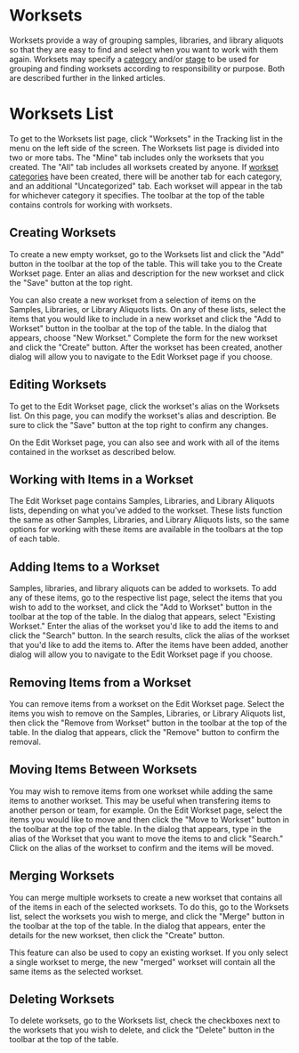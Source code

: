 # Worksets

Worksets provide a way of grouping samples, libraries, and library aliquots so that they are easy to find and select
when you want to work with them again. Worksets may specify a [category](../type_data/#workset-categories) and/or
[stage](../type_data/#workset-stages) to be used for grouping and finding worksets according to responsibility or
purpose. Both are described further in the linked articles.



# Worksets List

To get to the Worksets list page, click "Worksets" in the Tracking list in the menu on the left side of the screen. The
Worksets list page is divided into two or more tabs. The "Mine" tab includes only the worksets that you created. The
"All" tab includes all worksets created by anyone. If [workset categories](../type_data/#workset-categories) have been
created, there will be another tab for each category, and an additional "Uncategorized" tab. Each workset will appear in
the tab for whichever category it specifies. The toolbar at the top of the table contains controls for working with
worksets.



## Creating Worksets

To create a new empty workset, go to the Worksets list and click the "Add" button in the toolbar at the top of the
table. This will take you to the Create Workset page. Enter an alias and description for the new workset and click the
"Save" button at the top right.

You can also create a new workset from a selection of items on the Samples, Libraries, or Library Aliquots lists. On
any of these lists, select the items that you would like to include in a new workset and click the "Add to Workset"
button in the toolbar at the top of the table. In the dialog that appears, choose "New Workset." Complete the form for
the new workset and click the "Create" button. After the workset has been created, another dialog will allow you to
navigate to the Edit Workset page if you choose.



## Editing Worksets

To get to the Edit Workset page, click the workset's alias on the Worksets list. On this page, you can modify the
workset's alias and description. Be sure to click the "Save" button at the top right to confirm any changes.

On the Edit Workset page, you can also see and work with all of the items contained in the workset as described below.



## Working with Items in a Workset

The Edit Workset page contains Samples, Libraries, and Library Aliquots lists, depending on what you've added to the
workset. These lists function the same as other Samples, Libraries, and Library Aliquots lists, so the same options for
working with these items are available in the toolbars at the top of each table.



## Adding Items to a Workset

Samples, libraries, and library aliquots can be added to worksets. To add any of these items, go to the respective list
page, select the items that you wish to add to the workset, and click the "Add to Workset" button in the toolbar at the
top of the table. In the dialog that appears, select "Existing Workset." Enter the alias of the workset you'd like to
add the items to and click the "Search" button. In the search results, click the alias of the workset that you'd like
to add the items to. After the items have been added, another dialog will allow you to navigate to the Edit Workset page
if you choose.



## Removing Items from a Workset

You can remove items from a workset on the Edit Workset page. Select the items you wish to remove on the Samples,
Libraries, or Library Aliquots list, then click the "Remove from Workset" button in the toolbar at the top of the
table. In the dialog that appears, click the "Remove" button to confirm the removal.



## Moving Items Between Worksets

You may wish to remove items from one workset while adding the same items to another workset. This may be useful when
transfering items to another person or team, for example. On the Edit Workset page, select the items you would like to
move and then click the "Move to Workset" button in the toolbar at the top of the table. In the dialog that appears,
type in the alias of the Workset that you want to move the items to and click "Search." Click on the alias of the
workset to confirm and the items will be moved.



## Merging Worksets

You can merge multiple worksets to create a new workset that contains all of the items in each of the selected
worksets. To do this, go to the Worksets list, select the worksets you wish to merge, and click the "Merge" button in
the toolbar at the top of the table. In the dialog that appears, enter the details for the new workset, then click the
"Create" button.

This feature can also be used to copy an existing workset. If you only select a single workset to merge, the new
"merged" workset will contain all the same items as the selected workset.



## Deleting Worksets

To delete worksets, go to the Worksets list, check the checkboxes next to the worksets that you wish to delete, and
click the "Delete" button in the toolbar at the top of the table.
